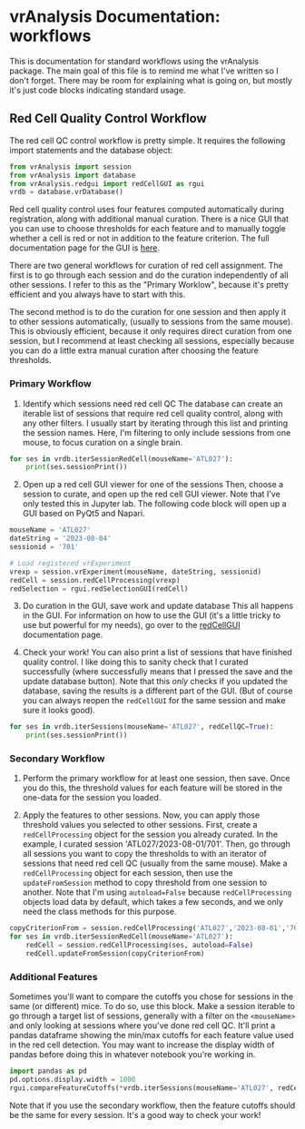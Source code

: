 # vrAnalysis Documentation: workflows

This is documentation for standard workflows using the vrAnalysis package. The
main goal of this file is to remind me what I've written so I don't forget. 
There may be room for explaining what is going on, but mostly it's just code 
blocks indicating standard usage. 


## Red Cell Quality Control Workflow
The red cell QC control workflow is pretty simple. It requires the following 
import statements and the database object:
```python
from vrAnalysis import session
from vrAnalysis import database
from vrAnalysis.redgui import redCellGUI as rgui
vrdb = database.vrDatabase()
```

Red cell quality control uses four features computed automatically during 
registration, along with additional manual curation. There is a nice GUI that
you can use to choose thresholds for each feature and to manually toggle 
whether a cell is red or not in addition to the feature criterion. The 
full documentation page for the GUI is [here](redCellGUI.md). 

There are two general workflows for curation of red cell assignment. The first
is to go through each session and do the curation independently of all other 
sessions. I refer to this as the "Primary Worklow", because it's pretty 
efficient and you always have to start with this. 

The second method is to do the curation for one session and then apply it to 
other sessions automatically, (usually to sessions from the same mouse). This 
is obviously efficient, because it only requires direct curation from one 
session, but I recommend at least checking all sessions, especially because 
you can do a little extra manual curation after choosing the feature 
thresholds. 

### Primary Workflow

1. Identify which sessions need red cell QC
The database can create an iterable list of sessions that require red cell 
quality control, along with any other filters. I usually start by iterating
through this list and printing the session names. Here, I'm filtering to only
include sessions from one mouse, to focus curation on a single brain. 
```python
for ses in vrdb.iterSessionRedCell(mouseName='ATL027'):
    print(ses.sessionPrint())
```

2. Open up a red cell GUI viewer for one of the sessions
Then, choose a session to curate, and open up the red cell GUI viewer. Note 
that I've only tested this in Jupyter lab. The following code block will open
up a GUI based on PyQt5 and Napari. 
```python
mouseName = 'ATL027'
dateString = '2023-08-04'
sessionid = '701'

# Load registered vrExperiment
vrexp = session.vrExperiment(mouseName, dateString, sessionid)
redCell = session.redCellProcessing(vrexp)
redSelection = rgui.redSelectionGUI(redCell)
```

3. Do curation in the GUI, save work and update database
This all happens in the GUI. For information on how to use the GUI (it's a 
little tricky to use but powerful for my needs), go over to the
[redCellGUI](redCellGUI.md) documentation page. 

4. Check your work!
You can also print a list of sessions that have finished quality control. I 
like doing this to sanity check that I curated successfully (where 
successfully means that I pressed the save and the update database button). 
Note that this _only_ checks if you updated the database, saving the results 
is a different part of the GUI. (But of course you can always reopen the 
`redCellGUI` for the same session and make sure it looks good). 
```python
for ses in vrdb.iterSessions(mouseName='ATL027', redCellQC=True):
    print(ses.sessionPrint())
```

### Secondary Workflow
1. Perform the primary workflow for at least one session, then save.
Once you do this, the threshold values for each feature will be stored in the
one-data for the session you loaded. 

2. Apply the features to other sessions.
Now, you can apply those threshold values you selected to other sessions. 
First, create a `redCellProcessing` object for the session you already 
curated. In the example, I curated session 'ATL027/2023-08-01/701'. Then, go
through all sessions you want to copy the thresholds to with an iterator of 
sessions that need red cell QC (usually from the same mouse). Make a
`redCellProcessing` object for each session, then use the `updateFromSession`
method to copy threshold from one session to another. Note that I'm using 
`autoload=False` because `redCellProcessing` objects load data by default,
which takes a few seconds, and we only need the class methods for this 
purpose.
```python
copyCriterionFrom = session.redCellProcessing('ATL027','2023-08-01','701', autoload=False)
for ses in vrdb.iterSessionRedCell(mouseName='ATL027'):
    redCell = session.redCellProcessing(ses, autoload=False)
    redCell.updateFromSession(copyCriterionFrom)
```

### Additional Features
Sometimes you'll want to compare the cutoffs you chose for sessions in the 
same (or different) mice. To do so, use this block. Make a session iterable to
go through a target list of sessions, generally with a filter on the 
`<mouseName>` and only looking at sessions where you've done red cell QC. 
It'll print a pandas dataframe showing the min/max cutoffs for each feature 
value used in the red cell detection. You may want to increase the display 
width of pandas before doing this in whatever notebook you're working in.
```python
import pandas as pd
pd.options.display.width = 1000
rgui.compareFeatureCutoffs(*vrdb.iterSessions(mouseName='ATL027', redCellQC=True), roundValue=3)
```

Note that if you use the secondary workflow, then the feature cutoffs should 
be the same for every session. It's a good way to check your work!




